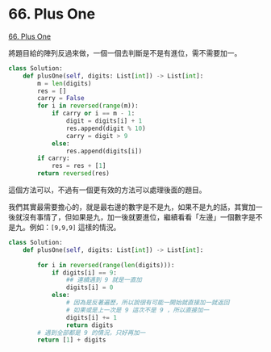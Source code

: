 # 66. Plus One

[66. Plus One](https://leetcode.com/problems/plus-one/)

將題目給的陣列反過來做，一個一個去判斷是不是有進位，需不需要加一。

```python
class Solution:
    def plusOne(self, digits: List[int]) -> List[int]:
        m = len(digits)
        res = []
        carry = False
        for i in reversed(range(m)):
            if carry or i == m - 1:
                digit = digits[i] + 1
                res.append(digit % 10)    
                carry = digit > 9
            else:
                res.append(digits[i])
        if carry:
            res = res + [1]
        return reversed(res)
```

這個方法可以，不過有一個更有效的方法可以處理後面的題目。

我們其實最需要擔心的，就是最右邊的數字是不是九，如果不是九的話，其實加一後就沒有事情了，但如果是九，加一後就要進位，繼續看看「左邊」一個數字是不是九。例如：`[9,9,9]` 這樣的情況。

```python
class Solution:
    def plusOne(self, digits: List[int]) -> List[int]:
        
        for i in reversed(range(len(digits))):
            if digits[i] == 9:
                ## 連續遇到 9 就是一直加
                digits[i] = 0
            else:
                # 因為是反著遍歷，所以說很有可能一開始就直接加一就返回
                # 如果或是上一次是 9 這次不是 9 ，所以直接加一
                digits[i] += 1
                return digits
        # 遇到全部都是 9 的情況，只好再加一
        return [1] + digits
```

